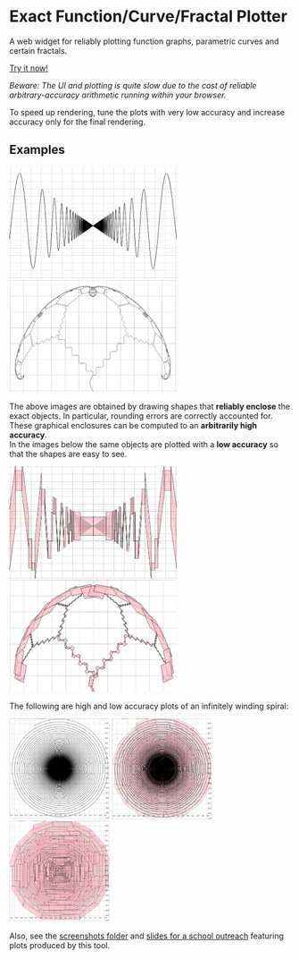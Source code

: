 # Exact Function/Curve/Fractal Plotter

A web widget for reliably plotting function graphs, parametric curves and certain fractals.

[Try it now!](http://duck.aston.ac.uk/konecnym/plotter/)

_Beware: The UI and plotting is quite slow due to the cost of reliable arbitrary-accuracy arithmetic running within your browser._

To speed up rendering, tune the plots with very low accuracy and increase accuracy only for the final rendering.

## Examples

<div>
<img src="README-images/xsinrecipx-accurate.png" alt="infinitely many waves" height="200" width="300">
<img src="README-images/umbrella-accurate.png" alt="umbrella-like fractal" height="200" width="300">
</div>

The above images are obtained by drawing shapes that **reliably enclose** the exact objects.
In particular, rounding errors are correctly accounted for.
These graphical enclosures can be computed to an **arbitrarily high accuracy**.  
In the images below the same objects are plotted with a **low accuracy** so that the shapes are easy to see.

<div>
<img src="README-images/xsinrecipx-inaccurate-above-accurate.png" alt="infinitely many waves - low accuracy" height="200" width="300">
<img src="README-images/umbrella-inaccurate-above-accurate.png" alt="umbrella-like fractal - low accuracy" height="200" width="300">
</div>

The following are high and low accuracy plots of an infinitely winding spiral:

<div>
<img src="README-images/spiralInf100.png" alt="infinite spiral - high accuracy" height="180" width="180">
<img src="README-images/spiralInf100-withEnclosure.png" alt="infinite spiral - low and high accuracy" height="180" width="180">
<img src="README-images/spiralInf100-enclosure.png" alt="infinite spiral - low accuracy" height="180" width="180">
</div>

Also, see the [screenshots folder](screenshots) and [slides for a school outreach](regional-cstaster-MK-cid-slides.pdf) featuring plots produced by this tool. 

<!-- Screenshots: -->

